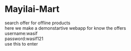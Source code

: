 # Mayilai-Mart<br>
search offer for offline products<br>
here we make a demonstartive webapp for know the offers<br>
username:wasif<br>
password:wasif121<br>
use this to enter 
